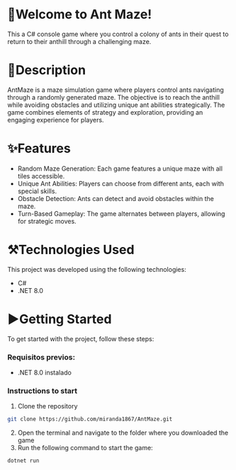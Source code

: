 # 🐜Welcome to Ant Maze! 

This a C# console game where you control a colony of ants in their quest to return to their anthill through a challenging maze.

# 📃Description  
AntMaze is a maze simulation game where players control ants navigating through a randomly generated maze. The objective is to reach the anthill while avoiding obstacles and utilizing unique ant abilities strategically. The game combines elements of strategy and exploration, providing an engaging experience for players.

# ✨Features
- Random Maze Generation: Each game features a unique maze with all tiles accessible.
- Unique Ant Abilities: Players can choose from different ants, each with special skills.
- Obstacle Detection: Ants can detect and avoid obstacles within the maze.
- Turn-Based Gameplay: The game alternates between players, allowing for strategic moves.

# ⚒Technologies Used
This project was developed using the following technologies:
- C#
- .NET 8.0

# ▶Getting Started
To get started with the project, follow these steps:

### Requisitos previos:
- .NET 8.0 instalado
  
### Instructions to start
1. Clone the repository
```bash
git clone https://github.com/miranda1867/AntMaze.git
```
2. Open the terminal and navigate to the folder where you downloaded the game
3. Run the following command to start the game:
```bash
dotnet run
```
